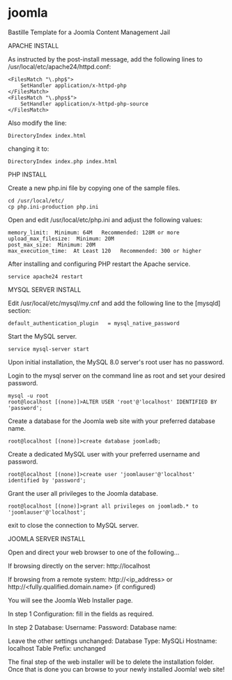 # joomla
Bastille Template for a Joomla Content Management Jail

APACHE INSTALL

As instructed by the post-install message, add the following lines to 
/usr/local/etc/apache24/httpd.conf:

	<FilesMatch "\.php$">
	    SetHandler application/x-httpd-php
	</FilesMatch>
	<FilesMatch "\.phps$">
	    SetHandler application/x-httpd-php-source
	</FilesMatch>
	
Also modify the line:

	DirectoryIndex index.html

changing it to:

	DirectoryIndex index.php index.html


PHP INSTALL

Create a new php.ini file by copying one of the sample files.

	cd /usr/local/etc/
	cp php.ini-production php.ini

Open and edit /usr/local/etc/php.ini and adjust the following values:

	memory_limit:  Minimum: 64M   Recommended: 128M or more
	upload_max_filesize:  Minimum: 20M
	post_max_size:  Minimum: 20M
	max_execution_time:  At Least 120   Recommended: 300 or higher

After installing and configuring PHP restart the Apache service.

	service apache24 restart


MYSQL SERVER INSTALL

Edit /usr/local/etc/mysql/my.cnf and add the following line to the [mysqld] section:

	default_authentication_plugin   = mysql_native_password

Start the MySQL server.

	service mysql-server start

Upon initial installation, the MySQL 8.0 server's root user has no password.

Login to the mysql server on the command line as root and set your desired password.

	mysql -u root
	root@localhost [(none)]>ALTER USER 'root'@'localhost' IDENTIFIED BY 'password';

Create a database for the Joomla web site with your preferred database name.

	root@localhost [(none)]>create database joomladb;

Create a dedicated MySQL user with your preferred username and password.

	root@localhost [(none)]>create user 'joomlauser'@'localhost' identified by 'password';

Grant the user all privileges to the Joomla database.

	root@localhost [(none)]>grant all privileges on joomladb.* to 'joomlauser'@'localhost';

exit to close the connection to MySQL server.


JOOMLA SERVER INSTALL

Open and direct your web browser to one of the following...

If browsing directly on the server: 
	http://localhost

If browsing from a remote system: 
	http://<ip_address> or http://<fully.qualified.domain.name> (if configured)

You will see the Joomla Web Installer page.


In step 1 Configuration:
	fill in the fields as required.

In step 2 Database:
	Username: <joomlauser>
	Password: <joomlauser password>
	Database name: <joomladb>


Leave the other settings unchanged:
	Database Type: MySQLi
	Hostname: localhost
	Table Prefix: unchanged


The final step of the web installer will be to delete the installation folder.
Once that is done you can browse to your newly installed Joomla! web site!


